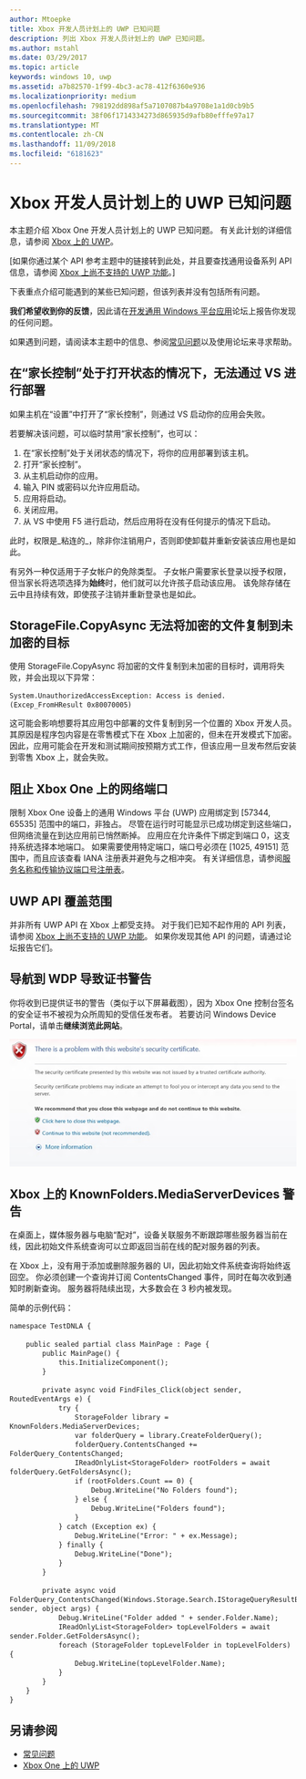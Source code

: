 ```yaml
---
author: Mtoepke
title: Xbox 开发人员计划上的 UWP 已知问题
description: 列出 Xbox 开发人员计划上的 UWP 已知问题。
ms.author: mstahl
ms.date: 03/29/2017
ms.topic: article
keywords: windows 10, uwp
ms.assetid: a7b82570-1f99-4bc3-ac78-412f6360e936
ms.localizationpriority: medium
ms.openlocfilehash: 798192dd898af5a7107087b4a9708e1a1d0cb9b5
ms.sourcegitcommit: 38f06f1714334273d865935d9afb80efffe97a17
ms.translationtype: MT
ms.contentlocale: zh-CN
ms.lasthandoff: 11/09/2018
ms.locfileid: "6181623"
---
```

# <a name="known-issues-with-uwp-on-xbox-developer-program"></a>Xbox 开发人员计划上的 UWP 已知问题

本主题介绍 Xbox One 开发人员计划上的 UWP 已知问题。 有关此计划的详细信息，请参阅 [Xbox 上的 UWP](index.md)。 

\[如果你通过某个 API 参考主题中的链接转到此处，并且要查找通用设备系列 API 信息，请参阅 [Xbox 上尚不支持的 UWP 功能](http://go.microsoft.com/fwlink/?LinkID=760755)。\]

下表重点介绍可能遇到的某些已知问题，但该列表并没有包括所有问题。 

**我们希望收到你的反馈**，因此请在[开发通用 Windows 平台应用](https://social.msdn.microsoft.com/forums/windowsapps/home?forum=wpdevelop)论坛上报告你发现的任何问题。 

如果遇到问题，请阅读本主题中的信息、参阅[常见问题](frequently-asked-questions.md)以及使用论坛来寻求帮助。

 
## <a name="deploying-from-vs-fails-with-parental-controls-turned-on"></a>在“家长控制”处于打开状态的情况下，无法通过 VS 进行部署

如果主机在“设置”中打开了“家长控制”，则通过 VS 启动你的应用会失败。

若要解决该问题，可以临时禁用“家长控制”，也可以：
1. 在“家长控制”处于关闭状态的情况下，将你的应用部署到该主机。
2. 打开“家长控制”。
3. 从主机启动你的应用。
4. 输入 PIN 或密码以允许应用启动。
5. 应用将启动。
6. 关闭应用。
7. 从 VS 中使用 F5 进行启动，然后应用将在没有任何提示的情况下启动。

此时，权限是_粘连的_，除非你注销用户，否则即使卸载并重新安装该应用也是如此。
 
有另外一种仅适用于子女帐户的免除类型。 子女帐户需要家长登录以授予权限，但当家长将选项选择为**始终**时，他们就可以允许孩子启动该应用。 该免除存储在云中且持续有效，即使孩子注销并重新登录也是如此。

## <a name="storagefilecopyasync-fails-to-copy-encrypted-files-to-unencrypted-destination"></a>StorageFile.CopyAsync 无法将加密的文件复制到未加密的目标 

使用 StorageFile.CopyAsync 将加密的文件复制到未加密的目标时，调用将失败，并会出现以下异常：

```
System.UnauthorizedAccessException: Access is denied. (Excep_FromHResult 0x80070005)
```

这可能会影响想要将其应用包中部署的文件复制到另一个位置的 Xbox 开发人员。 其原因是程序包内容是在零售模式下在 Xbox 上加密的，但未在开发模式下加密。 因此，应用可能会在开发和测试期间按预期方式工作，但该应用一旦发布然后安装到零售 Xbox 上，就会失败。
 

## <a name="blocked-networking-ports-on-xbox-one"></a>阻止 Xbox One 上的网络端口

限制 Xbox One 设备上的通用 Windows 平台 (UWP) 应用绑定到 [57344, 65535] 范围中的端口，非独占。 尽管在运行时可能显示已成功绑定到这些端口，但网络流量在到达应用前已悄然断掉。 应用应在允许条件下绑定到端口 0，这支持系统选择本地端口。 如果需要使用特定端口，端口号必须在 [1025, 49151] 范围中，而且应该查看 IANA 注册表并避免与之相冲突。 有关详细信息，请参阅[服务名称和传输协议端口号注册表](http://www.iana.org/assignments/service-names-port-numbers/service-names-port-numbers.xhtml)。

## <a name="uwp-api-coverage"></a>UWP API 覆盖范围

并非所有 UWP API 在 Xbox 上都受支持。 对于我们已知不起作用的 API 列表，请参阅 [Xbox 上尚不支持的 UWP 功能](http://go.microsoft.com/fwlink/p/?LinkId=760755)。 如果你发现其他 API 的问题，请通过论坛报告它们。 


## <a name="navigating-to-wdp-causes-a-certificate-warning"></a>导航到 WDP 导致证书警告

你将收到已提供证书的警告（类似于以下屏幕截图），因为 Xbox One 控制台签名的安全证书不被视为众所周知的受信任发布者。 若要访问 Windows Device Portal，请单击**继续浏览此网站**。

![网站安全证书警告](images/security_cert_warning.jpg)


## <a name="knownfoldersmediaserverdevices-caveat-on-xbox"></a>Xbox 上的 KnownFolders.MediaServerDevices 警告

在桌面上，媒体服务器与电脑“配对”，设备关联服务不断跟踪哪些服务器当前在线，因此初始文件系统查询可以立即返回当前在线的配对服务器的列表。

在 Xbox 上，没有用于添加或删除服务器的 UI，因此初始文件系统查询将始终返回空。 你必须创建一个查询并订阅 ContentsChanged 事件，同时在每次收到通知时刷新查询。 服务器将陆续出现，大多数会在 3 秒内被发现。

简单的示例代码：

```
namespace TestDNLA {

    public sealed partial class MainPage : Page {
        public MainPage() {
            this.InitializeComponent();
        }

        private async void FindFiles_Click(object sender, RoutedEventArgs e) {
            try {
                StorageFolder library = KnownFolders.MediaServerDevices;
                var folderQuery = library.CreateFolderQuery();
                folderQuery.ContentsChanged += FolderQuery_ContentsChanged;
                IReadOnlyList<StorageFolder> rootFolders = await folderQuery.GetFoldersAsync();
                if (rootFolders.Count == 0) {
                    Debug.WriteLine("No Folders found");
                } else {
                    Debug.WriteLine("Folders found");
                }
            } catch (Exception ex) {
                Debug.WriteLine("Error: " + ex.Message);
            } finally {
                Debug.WriteLine("Done");
            }
        }

        private async void FolderQuery_ContentsChanged(Windows.Storage.Search.IStorageQueryResultBase sender, object args) {
            Debug.WriteLine("Folder added " + sender.Folder.Name);
            IReadOnlyList<StorageFolder> topLevelFolders = await sender.Folder.GetFoldersAsync();
            foreach (StorageFolder topLevelFolder in topLevelFolders) {
                Debug.WriteLine(topLevelFolder.Name);
            }
        }
    }
}
```

## <a name="see-also"></a>另请参阅
- [常见问题](frequently-asked-questions.md)
- [Xbox One 上的 UWP](index.md)
